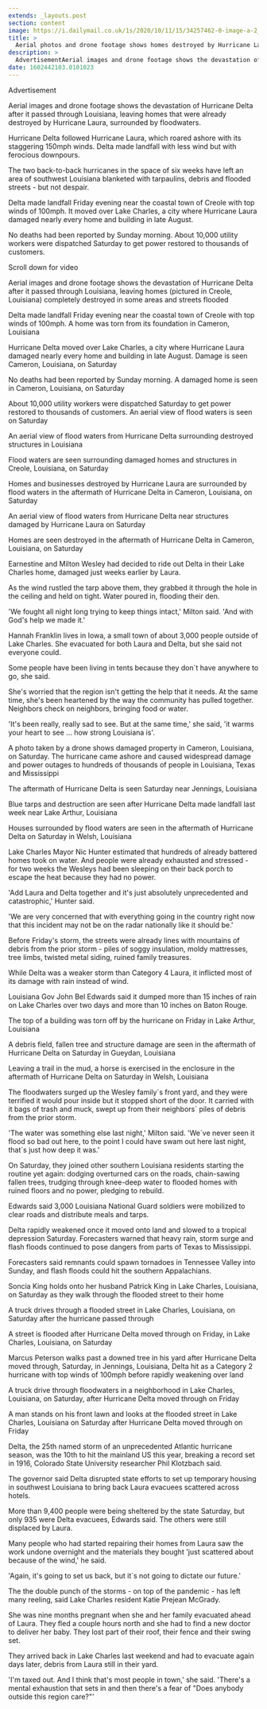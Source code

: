 ```yaml
--- 
extends: _layouts.post 
section: content 
image: https://i.dailymail.co.uk/1s/2020/10/11/15/34257462-0-image-a-2_1602425323832.jpg 
title: > 
  Aerial photos and drone footage shows homes destroyed by Hurricane Laura now flooded by Delta 
description: > 
  AdvertisementAerial images and drone footage shows the devastation of Hurricane Delta after it passed through Louisiana, leaving homes that were already destroyed by Hurricane Laura, surrounded by floodwaters.Hurricane Delta followed Hurricane Laura, which roared ashore with its staggering 150mph winds.It moved over Lake Charles, a city where Hurricane Laura damaged nearly every home and building in late August.A home was torn from its foundation in Cameron, LouisianaHurricane Delta moved over Lake Charles, a city where Hurricane Laura damaged nearly every home and building in late August.Hannah Franklin lives in Iowa, a small town of about 3,000 people outside of Lake Charles. 
date: 1602442103.0101023 
--- 
```

Advertisement

Aerial images and drone footage shows the devastation of Hurricane Delta after it passed through Louisiana, leaving homes that were already destroyed by Hurricane Laura, surrounded by floodwaters.

Hurricane Delta followed Hurricane Laura, which roared ashore with its staggering 150mph winds. Delta made landfall with less wind but with ferocious downpours.

The two back-to-back hurricanes in the space of six weeks have left an area of southwest Louisiana blanketed with tarpaulins, debris and flooded streets - but not despair.

Delta made landfall Friday evening near the coastal town of Creole with top winds of 100mph. It moved over Lake Charles, a city where Hurricane Laura damaged nearly every home and building in late August.

No deaths had been reported by Sunday morning. About 10,000 utility workers were dispatched Saturday to get power restored to thousands of customers.

Scroll down for video

Aerial images and drone footage shows the devastation of Hurricane Delta after it passed through Louisiana, leaving homes (pictured in Creole, Louisiana) completely destroyed in some areas and streets flooded

Delta made landfall Friday evening near the coastal town of Creole with top winds of 100mph. A home was torn from its foundation in Cameron, Louisiana

Hurricane Delta moved over Lake Charles, a city where Hurricane Laura damaged nearly every home and building in late August. Damage is seen Cameron, Louisiana, on Saturday

No deaths had been reported by Sunday morning. A damaged home is seen in Cameron, Louisiana, on Saturday

About 10,000 utility workers were dispatched Saturday to get power restored to thousands of customers. An aerial view of flood waters is seen on Saturday

An aerial view of flood waters from Hurricane Delta surrounding destroyed structures in Louisiana

Flood waters are seen surrounding damaged homes and structures in Creole, Louisiana, on Saturday

Homes and businesses destroyed by Hurricane Laura are surrounded by flood waters in the aftermath of Hurricane Delta in Cameron, Louisiana, on Saturday

An aerial view of flood waters from Hurricane Delta near structures damaged by Hurricane Laura on Saturday

Homes are seen destroyed in the aftermath of Hurricane Delta in Cameron, Louisiana, on Saturday

Earnestine and Milton Wesley had decided to ride out Delta in their Lake Charles home, damaged just weeks earlier by Laura.

As the wind rustled the tarp above them, they grabbed it through the hole in the ceiling and held on tight. Water poured in, flooding their den.

'We fought all night long trying to keep things intact,' Milton said. 'And with God's help we made it.'

Hannah Franklin lives in Iowa, a small town of about 3,000 people outside of Lake Charles. She evacuated for both Laura and Delta, but she said not everyone could.

Some people have been living in tents because they don´t have anywhere to go, she said.

She's worried that the region isn't getting the help that it needs. At the same time, she's been heartened by the way the community has pulled together. Neighbors check on neighbors, bringing food or water.

'It's been really, really sad to see. But at the same time,' she said, 'it warms your heart to see ... how strong Louisiana is'.

A photo taken by a drone shows damaged property in Cameron, Louisiana, on Saturday. The hurricane came ashore and caused widespread damage and power outages to hundreds of thousands of people in Louisiana, Texas and Mississippi

The aftermath of Hurricane Delta is seen Saturday near Jennings, Louisiana

Blue tarps and destruction are seen after Hurricane Delta made landfall last week near Lake Arthur, Louisiana

Houses surrounded by flood waters are seen in the aftermath of Hurricane Delta on Saturday in Welsh, Louisiana

Lake Charles Mayor Nic Hunter estimated that hundreds of already battered homes took on water. And people were already exhausted and stressed - for two weeks the Wesleys had been sleeping on their back porch to escape the heat because they had no power.

'Add Laura and Delta together and it's just absolutely unprecedented and catastrophic,' Hunter said.

'We are very concerned that with everything going in the country right now that this incident may not be on the radar nationally like it should be.'

Before Friday's storm, the streets were already lines with mountains of debris from the prior storm - piles of soggy insulation, moldy mattresses, tree limbs, twisted metal siding, ruined family treasures.

While Delta was a weaker storm than Category 4 Laura, it inflicted most of its damage with rain instead of wind.

Louisiana Gov John Bel Edwards said it dumped more than 15 inches of rain on Lake Charles over two days and more than 10 inches on Baton Rouge.

The top of a building was torn off by the hurricane on Friday in Lake Arthur, Louisiana

A debris field, fallen tree and structure damage are seen in the aftermath of Hurricane Delta on Saturday in Gueydan, Louisiana

Leaving a trail in the mud, a horse is exercised in the enclosure in the aftermath of Hurricane Delta on Saturday in Welsh, Louisiana

The floodwaters surged up the Wesley family´s front yard, and they were terrified it would pour inside but it stopped short of the door. It carried with it bags of trash and muck, swept up from their neighbors´ piles of debris from the prior storm.

'The water was something else last night,' Milton said. 'We´ve never seen it flood so bad out here, to the point I could have swam out here last night, that´s just how deep it was.'

On Saturday, they joined other southern Louisiana residents starting the routine yet again: dodging overturned cars on the roads, chain-sawing fallen trees, trudging through knee-deep water to flooded homes with ruined floors and no power, pledging to rebuild.

Edwards said 3,000 Louisiana National Guard soldiers were mobilized to clear roads and distribute meals and tarps.

Delta rapidly weakened once it moved onto land and slowed to a tropical depression Saturday. Forecasters warned that heavy rain, storm surge and flash floods continued to pose dangers from parts of Texas to Mississippi.

Forecasters said remnants could spawn tornadoes in Tennessee Valley into Sunday, and flash floods could hit the southern Appalachians.

Soncia King holds onto her husband Patrick King in Lake Charles, Louisiana, on Saturday as they walk through the flooded street to their home

A truck drives through a flooded street in Lake Charles, Louisiana, on Saturday after the hurricane passed through

A street is flooded after Hurricane Delta moved through on Friday, in Lake Charles, Louisiana, on Saturday

Marcus Peterson walks past a downed tree in his yard after Hurricane Delta moved through, Saturday, in Jennings, Louisiana, Delta hit as a Category 2 hurricane with top winds of 100mph before rapidly weakening over land

A truck drive through floodwaters in a neighborhood in Lake Charles, Louisiana, on Saturday, after Hurricane Delta moved through on Friday

A man stands on his front lawn and looks at the flooded street in Lake Charles, Louisiana on Saturday after Hurricane Delta moved through on Friday

Delta, the 25th named storm of an unprecedented Atlantic hurricane season, was the 10th to hit the mainland US this year, breaking a record set in 1916, Colorado State University researcher Phil Klotzbach said.

The governor said Delta disrupted state efforts to set up temporary housing in southwest Louisiana to bring back Laura evacuees scattered across hotels.

More than 9,400 people were being sheltered by the state Saturday, but only 935 were Delta evacuees, Edwards said. The others were still displaced by Laura.

Many people who had started repairing their homes from Laura saw the work undone overnight and the materials they bought 'just scattered about because of the wind,' he said.

'Again, it's going to set us back, but it´s not going to dictate our future.'

The the double punch of the storms - on top of the pandemic - has left many reeling, said Lake Charles resident Katie Prejean McGrady.

She was nine months pregnant when she and her family evacuated ahead of Laura. They fled a couple hours north and she had to find a new doctor to deliver her baby. They lost part of their roof, their fence and their swing set.

They arrived back in Lake Charles last weekend and had to evacuate again days later, debris from Laura still in their yard.

'I'm taxed out. And I think that's most people in town,' she said. 'There's a mental exhaustion that sets in and then there's a fear of "Does anybody outside this region care?"'